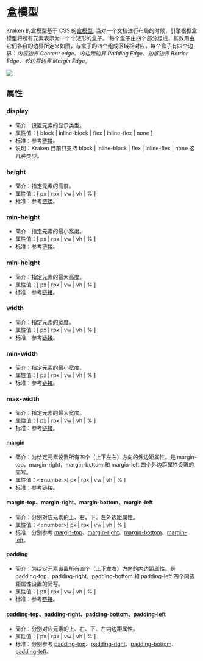 # 盒模型

Kraken 的盒模型基于 CSS 的[盒模型](https://developer.mozilla.org/zh-CN/docs/Web/CSS/CSS_Box_Model/Introduction_to_the_CSS_box_model?spm=a2c7j.-zh-docs-styles-common-styles.0.0.3f95bcbbzSH3n5), 当对一个文档进行布局的时候，引擎根据盒模型将所有元素表示为一个个矩形的盒子。 每个盒子由四个部分组成，其效用由它们各自的边界所定义如图，与盒子的四个组成区域相对应，每个盒子有四个边界：_内容边界_ _Content edge_、_内边距边界_ _Padding Edge_、_边框边界_ _Border Edge_、_外边框边界_ _Margin Edge_。


![](https://intranetproxy.alipay.com/skylark/lark/0/2021/png/184/1615362804222-5c85b970-f1f5-4d09-a386-139fb71c043d.png#align=left&display=inline&height=340&margin=%5Bobject%20Object%5D&originHeight=340&originWidth=377&size=0&status=done&style=none&width=377)

## 属性

### display
- 简介：设置元素的显示类型。
- 属性值：[ block | inline-block | flex | inline-flex | none ]
- 标准：参考[链接](https://developer.mozilla.org/zh-CN/docs/Web/CSS/display)。
- 说明：Kraken 目前只支持 block | inline-block | flex | inline-flex | none 这几种类型。

### height
- 简介：指定元素的高度。
- 属性值：<number>[ px | rpx | vw | vh | % ]
- 标准：参考[链接](https://developer.mozilla.org/zh-CN/docs/Web/CSS/height)。

### min-height
- 简介：指定元素的最小高度。
- 属性值：<number>[ px | rpx | vw | vh | % ]
- 标准：参考[链接](https://developer.mozilla.org/zh-CN/docs/Web/CSS/min-height)。

### min-height
- 简介：指定元素的最大高度。
- 属性值：<number>[ px | rpx | vw | vh | % ]
- 标准：参考[链接](https://developer.mozilla.org/zh-CN/docs/Web/CSS/max-height)。

### width
- 简介：指定元素的宽度。
- 属性值：<number>[ px | rpx | vw | vh | % ]
- 标准：参考[链接](https://developer.mozilla.org/zh-CN/docs/Web/CSS/width)。

### min-width
- 简介：指定元素的最小宽度。
- 属性值：<number>[ px | rpx | vw | vh | % ]
- 标准：参考[链接](https://developer.mozilla.org/zh-CN/docs/Web/CSS/min-width)。

### max-width
- 简介：指定元素的最大宽度。
- 属性值：<number>[ px | rpx | vw | vh | % ]
- 标准：参考[链接](https://developer.mozilla.org/zh-CN/docs/Web/CSS/max-width)。

#### margin
- 简介：为给定元素设置所有四个（上下左右）方向的外边距属性。是 margin-top，margin-right，margin-bottom 和 margin-left 四个外边距属性设置的简写。
- 属性值：<±number>[ px | rpx | vw | vh | % ]
- 标准：参考[链接](https://developer.mozilla.org/zh-CN/docs/Web/CSS/margin)。

#### margin-top、margin-right、margin-bottom、margin-left
- 简介：分别对应元素的上、右、下、左外边距属性。
- 属性值：<±number>[ px | rpx | vw | vh | % ]
- 标准：分别参考 [margin-top](https://developer.mozilla.org/zh-CN/docs/Web/CSS/margin-top)、[margin-right](https://developer.mozilla.org/zh-CN/docs/Web/CSS/margin-right)、[margin-bottom](https://developer.mozilla.org/zh-CN/docs/Web/CSS/margin-bottom)、[margin-left](https://developer.mozilla.org/zh-CN/docs/Web/CSS/margin-left)。

#### padding
- 简介：为给定元素设置所有四个（上下左右）方向的内边距属性。是 padding-top，padding-right，padding-bottom 和 padding-left 四个内边距属性设置的简写。
- 属性值：<number>[ px | rpx | vw | vh | % ]
- 标准：参考[链接](https://developer.mozilla.org/zh-CN/docs/Web/CSS/padding)。

#### padding-top、padding-right、padding-bottom、padding-left
- 简介：分别对应元素的上、右、下、左内边距属性。
- 属性值：<number>[ px | rpx | vw | vh | % ]
- 标准：分别参考 [padding-top](https://developer.mozilla.org/zh-CN/docs/Web/CSS/padding-top)、[padding-right](https://developer.mozilla.org/zh-CN/docs/Web/CSS/padding-right)、[padding-bottom](https://developer.mozilla.org/zh-CN/docs/Web/CSS/padding-bottom)、[padding-left](https://developer.mozilla.org/zh-CN/docs/Web/CSS/padding-left)。



